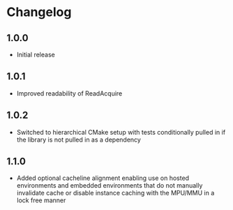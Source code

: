 # Changelog

## 1.0.0

- Initial release

## 1.0.1

- Improved readability of ReadAcquire

## 1.0.2

- Switched to hierarchical CMake setup with tests conditionally pulled in if the library is not pulled in as a dependency

## 1.1.0

- Added optional cacheline alignment enabling use on hosted environments and embedded environments that do not manually invalidate cache or disable instance caching with the MPU/MMU in a lock free manner
